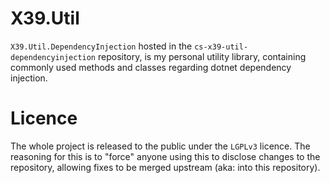 # X39.Util
`X39.Util.DependencyInjection` hosted in the `cs-x39-util-dependencyinjection` repository, is my personal utility library,
containing commonly used methods and classes regarding dotnet dependency injection.

# Licence
The whole project is released to the public under the `LGPLv3` licence.
The reasoning for this is to "force" anyone using this to disclose changes to the
repository, allowing fixes to be merged upstream (aka: into this repository).
